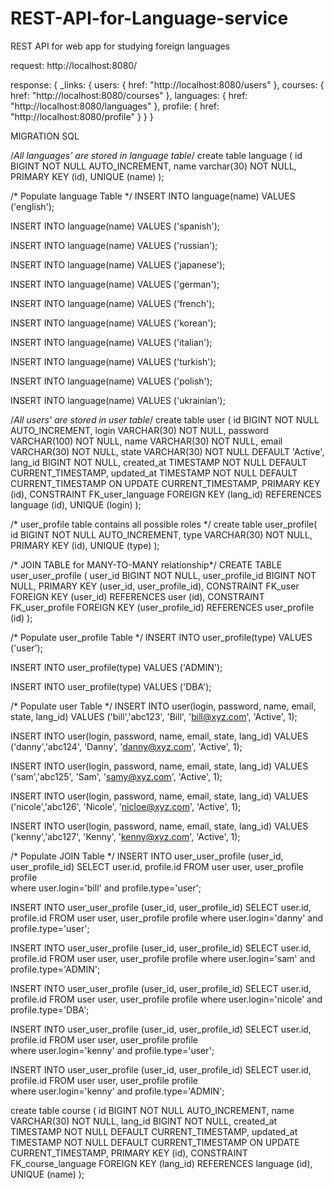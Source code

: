 # REST-API-for-Language-service
REST API for web app for studying foreign languages

request: http://localhost:8080/

response: {
_links: {
users: {
href: "http://localhost:8080/users"
},
courses: {
href: "http://localhost:8080/courses"
},
languages: {
href: "http://localhost:8080/languages"
},
profile: {
href: "http://localhost:8080/profile"
}
}
}

MIGRATION SQL

/*All languages' are stored in language table*/
create table language (
    id BIGINT NOT NULL AUTO_INCREMENT,
    name varchar(30)  NOT NULL,
    PRIMARY KEY (id),
    UNIQUE (name)
);

/* Populate language Table */
INSERT INTO language(name)
VALUES ('english');

INSERT INTO language(name)
VALUES ('spanish');

INSERT INTO language(name)
VALUES ('russian');

INSERT INTO language(name)
VALUES ('japanese');

INSERT INTO language(name)
VALUES ('german');

INSERT INTO language(name)
VALUES ('french');

INSERT INTO language(name)
VALUES ('korean');

INSERT INTO language(name)
VALUES ('italian');

INSERT INTO language(name)
VALUES ('turkish');

INSERT INTO language(name)
VALUES ('polish');

INSERT INTO language(name)
VALUES ('ukrainian');

/*All users' are stored in user table*/
create table user (
id BIGINT NOT NULL AUTO_INCREMENT,
	   login VARCHAR(30) NOT NULL,
	   password VARCHAR(100) NOT NULL,
	   name VARCHAR(30) NOT NULL,
	   email VARCHAR(30) NOT NULL,
	   state VARCHAR(30) NOT NULL DEFAULT 'Active',
	   lang_id BIGINT  NOT NULL, 
	   created_at TIMESTAMP NOT NULL DEFAULT CURRENT_TIMESTAMP,
	   updated_at TIMESTAMP NOT NULL DEFAULT CURRENT_TIMESTAMP ON UPDATE CURRENT_TIMESTAMP,
	   PRIMARY KEY (id),
	   CONSTRAINT FK_user_language FOREIGN KEY (lang_id) REFERENCES language (id),
	   UNIQUE (login)
);
  
/* user_profile table contains all possible roles */
create table user_profile(
   id BIGINT NOT NULL AUTO_INCREMENT,
   type VARCHAR(30) NOT NULL,
   PRIMARY KEY (id),
   UNIQUE (type)
);
  
/* JOIN TABLE for MANY-TO-MANY relationship*/ 
CREATE TABLE user_user_profile (
    user_id BIGINT NOT NULL,
    user_profile_id BIGINT NOT NULL,
    PRIMARY KEY (user_id, user_profile_id),
    CONSTRAINT FK_user FOREIGN KEY (user_id) REFERENCES user (id),
    CONSTRAINT FK_user_profile FOREIGN KEY (user_profile_id) REFERENCES user_profile (id)
);
 
/* Populate user_profile Table */
INSERT INTO user_profile(type)
VALUES ('user');
 
INSERT INTO user_profile(type)
VALUES ('ADMIN');
 
INSERT INTO user_profile(type)
VALUES ('DBA');


/* Populate user Table */
INSERT INTO user(login, password, name, email, state, lang_id)
VALUES ('bill','abc123', 'Bill', 'bill@xyz.com', 'Active', 1);
 
INSERT INTO user(login, password, name, email, state, lang_id)
VALUES ('danny','abc124', 'Danny', 'danny@xyz.com', 'Active', 1);
 
INSERT INTO user(login, password, name, email, state, lang_id)
VALUES ('sam','abc125', 'Sam', 'samy@xyz.com', 'Active', 1);
 
INSERT INTO user(login, password, name, email, state, lang_id)
VALUES ('nicole','abc126', 'Nicole', 'nicloe@xyz.com', 'Active', 1);
 
INSERT INTO user(login, password, name, email, state, lang_id)
VALUES ('kenny','abc127', 'Kenny', 'kenny@xyz.com', 'Active', 1);
 
/* Populate JOIN Table */
INSERT INTO user_user_profile (user_id, user_profile_id)
  SELECT user.id, profile.id FROM user user, user_profile profile  
  where user.login='bill' and profile.type='user';
 
INSERT INTO user_user_profile (user_id, user_profile_id)
  SELECT user.id, profile.id FROM user user, user_profile profile
  where user.login='danny' and profile.type='user';
 
INSERT INTO user_user_profile (user_id, user_profile_id)
  SELECT user.id, profile.id FROM user user, user_profile profile
  where user.login='sam' and profile.type='ADMIN';
 
INSERT INTO user_user_profile (user_id, user_profile_id)
  SELECT user.id, profile.id FROM user user, user_profile profile
  where user.login='nicole' and profile.type='DBA';
 
INSERT INTO user_user_profile (user_id, user_profile_id)
  SELECT user.id, profile.id FROM user user, user_profile profile  
  where user.login='kenny' and profile.type='user';

INSERT INTO user_user_profile (user_id, user_profile_id)
  SELECT user.id, profile.id FROM user user, user_profile profile  
  where user.login='kenny' and profile.type='ADMIN';
 
create table course (
id BIGINT NOT NULL AUTO_INCREMENT,
	   name VARCHAR(30) NOT NULL,
	   lang_id BIGINT  NOT NULL,
	   created_at TIMESTAMP NOT NULL DEFAULT CURRENT_TIMESTAMP,
	   updated_at TIMESTAMP NOT NULL DEFAULT CURRENT_TIMESTAMP ON UPDATE CURRENT_TIMESTAMP,
	   PRIMARY KEY (id),
	   CONSTRAINT FK_course_language FOREIGN KEY (lang_id) REFERENCES language (id),
	   UNIQUE (name)
);
